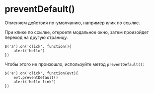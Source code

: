 # preventDefault()
Отменяем действия по-умолчанию, например клик по ссылке.

При клике по ссылке, откроетя модальное окно, затем произойдет переход на другую страницу.

    $('a').on('click', function(){
        alert('hello')
    })

Чтобы этого не произошло, используйте метод `preventDefault()`:

    $('a').on('click', function(evt){
        evt.preventDefault()
        alert('hello link')
    })
